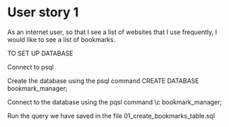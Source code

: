 <h1>User story 1</h1>

As an internet user, so that I see a list of websites that I use frequently,
I would like to see a list of bookmarks.

TO SET UP DATABASE

Connect to psql

Create the database using the psql command CREATE DATABASE bookmark_manager;

Connect to the database using the pqsl command \c bookmark_manager;

Run the query we have saved in the file 01_create_bookmarks_table.sql
